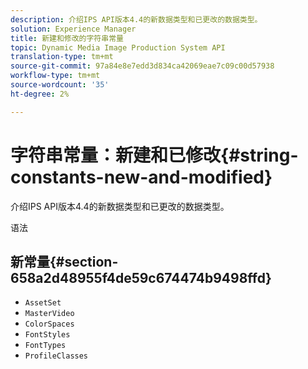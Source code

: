 ```yaml
---
description: 介绍IPS API版本4.4的新数据类型和已更改的数据类型。
solution: Experience Manager
title: 新建和修改的字符串常量
topic: Dynamic Media Image Production System API
translation-type: tm+mt
source-git-commit: 97a84e8e7edd3d834ca42069eae7c09c00d57938
workflow-type: tm+mt
source-wordcount: '35'
ht-degree: 2%

---
```



# 字符串常量：新建和已修改{#string-constants-new-and-modified}

介绍IPS API版本4.4的新数据类型和已更改的数据类型。

语法

## 新常量{#section-658a2d48955f4de59c674474b9498ffd}

* `AssetSet`
* `MasterVideo`
* `ColorSpaces`
* `FontStyles`
* `FontTypes`
* `ProfileClasses`

<!--
Note: Can't tell from original docs if these are new or changes. Calling 'em new by default.
-->

